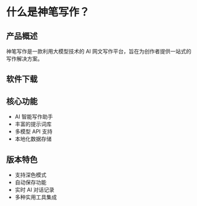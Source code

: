 # 什么是神笔写作？

## 产品概述

神笔写作是一款利用大模型技术的 AI 网文写作平台，旨在为创作者提供一站式的写作解决方案。

## 软件下载

## 核心功能

- AI 智能写作助手
- 丰富的提示词库
- 多模型 API 支持
- 本地化数据存储

## 版本特色

- 支持深色模式
- 自动保存功能
- 实时 AI 对话记录
- 多种实用工具集成
